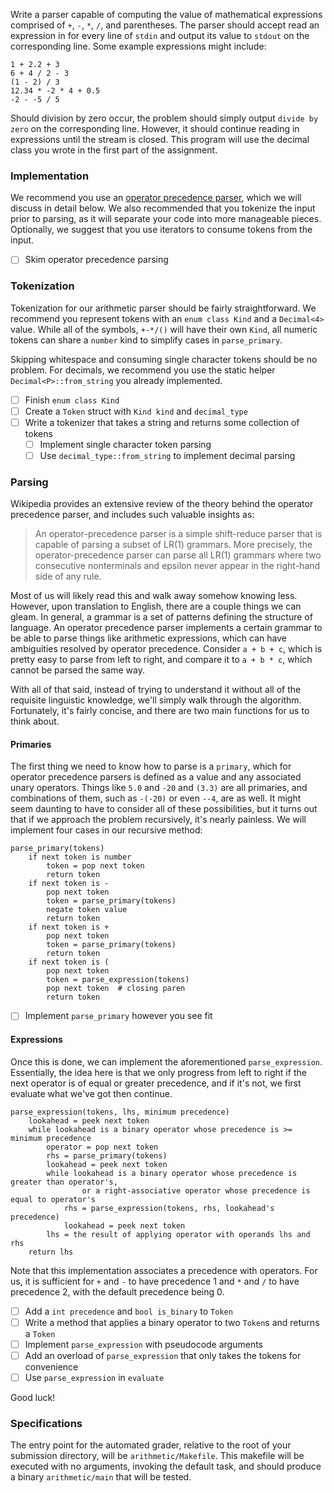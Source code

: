 Write a parser capable of computing the value of mathematical expressions comprised of `+`, `-`, `*`, `/`, and parentheses.
The parser should accept read an expression in for every line of `stdin` and output its value to `stdout` on the corresponding line.
Some example expressions might include:

```
1 + 2.2 + 3
6 + 4 / 2 - 3
(1 - 2) / 3
12.34 * -2 * 4 + 0.5
-2 - -5 / 5
```

Should division by zero occur, the problem should simply output `divide by zero` on the corresponding line.
However, it should continue reading in expressions until the stream is closed.
This program will use the decimal class you wrote in the first part of the assignment.

### Implementation

We recommend you use an [operator precedence parser](https://en.wikipedia.org/wiki/Operator-precedence_parser), which we will discuss in detail below.
We also recommended that you tokenize the input prior to parsing, as it will separate your code into more manageable pieces.
Optionally, we suggest that you use iterators to consume tokens from the input.

- [ ] Skim operator precedence parsing

### Tokenization

Tokenization for our arithmetic parser should be fairly straightforward.
We recommend you represent tokens with an `enum class Kind` and a `Decimal<4>` value.
While all of the symbols, `+-*/()` will have their own `Kind`, all numeric tokens can share a `number` kind to simplify cases in `parse_primary`.

Skipping whitespace and consuming single character tokens should be no problem. 
For decimals, we recommend you use the static helper `Decimal<P>::from_string` you already implemented.

- [ ] Finish `enum class Kind`
- [ ] Create a `Token` struct with `Kind kind` and `decimal_type`
- [ ] Write a tokenizer that takes a string and returns some collection of tokens
    - [ ] Implement single character token parsing
    - [ ] Use `decimal_type::from_string` to implement decimal parsing

### Parsing

Wikipedia provides an extensive review of the theory behind the operator precedence parser, and includes such valuable insights as:

> An operator-precedence parser is a simple shift-reduce parser that is capable of parsing a subset of LR(1) grammars.
> More precisely, the operator-precedence parser can parse all LR(1) grammars where two consecutive nonterminals and epsilon never appear in the right-hand side of any rule.

Most of us will likely read this and walk away somehow knowing less.
However, upon translation to English, there are a couple things we can gleam.
In general, a grammar is a set of patterns defining the structure of language.
An operator precedence parser implements a certain grammar to be able to parse things like arithmetic expressions, which can have ambiguities resolved by operator precedence.
Consider `a + b + c`, which is pretty easy to parse from left to right, and compare it to `a + b * c`, which cannot be parsed the same way.

With all of that said, instead of trying to understand it without all of the requisite linguistic knowledge, we'll simply walk through the algorithm.
Fortunately, it's fairly concise, and there are two main functions for us to think about.

#### Primaries

The first thing we need to know how to parse is a `primary`, which for operator precedence parsers is defined as a value and any associated unary operators.
Things like `5.0` and `-20` and `(3.3)` are all primaries, and combinations of them, such as `-(-20)` or even `--4`, are as well.
It might seem daunting to have to consider all of these possibilities, but it turns out that if we approach the problem recursively, it's nearly painless.
We will implement four cases in our recursive method:

```
parse_primary(tokens)
    if next token is number
        token = pop next token
        return token
    if next token is -
        pop next token
        token = parse_primary(tokens)
        negate token value
        return token
    if next token is +
        pop next token
        token = parse_primary(tokens)
        return token
    if next token is (
        pop next token
        token = parse_expression(tokens)
        pop next token  # closing paren
        return token
```

- [ ] Implement `parse_primary` however you see fit

#### Expressions

Once this is done, we can implement the aforementioned `parse_expression`.
Essentially, the idea here is that we only progress from left to right if the next operator is of equal or greater precedence, and if it's not, we first evaluate what we've got then continue.

```
parse_expression(tokens, lhs, minimum precedence)
    lookahead = peek next token
    while lookahead is a binary operator whose precedence is >= minimum precedence
        operator = pop next token
        rhs = parse_primary(tokens)
        lookahead = peek next token
        while lookahead is a binary operator whose precedence is greater than operator's, 
                or a right-associative operator whose precedence is equal to operator's
            rhs = parse_expression(tokens, rhs, lookahead's precedence)
            lookahead = peek next token
        lhs = the result of applying operator with operands lhs and rhs
    return lhs
```

Note that this implementation associates a precedence with operators.
For us, it is sufficient for `+` and `-` to have precedence 1 and `*` and `/` to have precedence 2, with the default precedence being 0.

- [ ] Add a `int precedence` and `bool is_binary` to `Token`
- [ ] Write a method that applies a binary operator to two `Token`s and returns a `Token`
- [ ] Implement `parse_expression` with pseudocode arguments
- [ ] Add an overload of `parse_expression` that only takes the tokens for convenience
- [ ] Use `parse_expression` in `evaluate`

Good luck!

### Specifications

The entry point for the automated grader, relative to the root of your submission directory, will be `arithmetic/Makefile`.
This makefile will be executed with no arguments, invoking the default task, and should produce a binary `arithmetic/main` that will be tested. 
